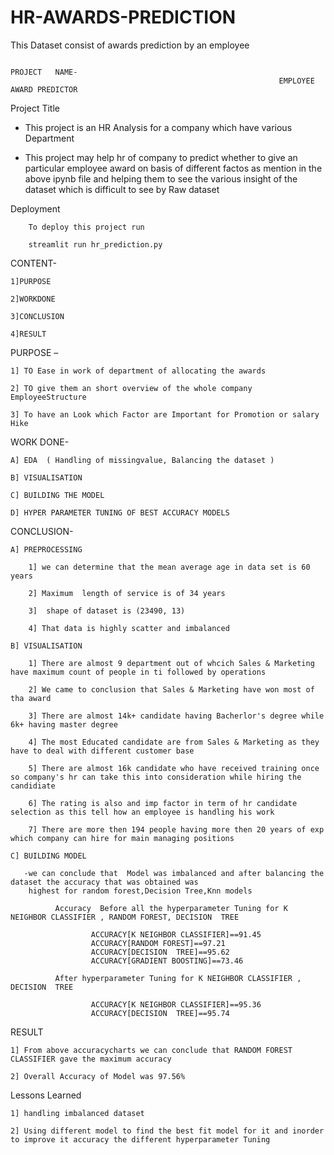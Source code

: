 # HR-AWARDS-PREDICTION
This Dataset consist of awards prediction by an employee

 

                                                                    PROJECT   NAME-
                                                                EMPLOYEE AWARD PREDICTOR


Project Title


  - This project is an HR Analysis for a company which have various Department

   - This project may help hr of company to predict whether to give an particular employee award on basis of different factos as mention in the above ipynb file and                  helping  them to see the various insight of the dataset which is difficult to see by Raw dataset



Deployment
        
        To deploy this project run

        streamlit run hr_prediction.py


        
        
CONTENT-

    1]PURPOSE 

    2]WORKDONE 

    3]CONCLUSION 

    4]RESULT


PURPOSE –

    1] TO Ease in work of department of allocating the awards

    2] TO give them an short overview of the whole company EmployeeStructure

    3] To have an Look which Factor are Important for Promotion or salary Hike 

WORK DONE-

    A] EDA  ( Handling of missingvalue, Balancing the dataset )

    B] VISUALISATION 

    C] BUILDING THE MODEL

    D] HYPER PARAMETER TUNING OF BEST ACCURACY MODELS


CONCLUSION-





    A] PREPROCESSING

        1] we can determine that the mean average age in data set is 60 years

        2] Maximum  length of service is of 34 years

        3]  shape of dataset is (23490, 13)

        4] That data is highly scatter and imbalanced

    B] VISUALISATION

        1] There are almost 9 department out of whcich Sales & Marketing have maximum count of people in ti followed by operations

        2] We came to conclusion that Sales & Marketing have won most of tha award

        3] There are almost 14k+ candidate having Bacherlor's degree while 6k+ having master degree

        4] The most Educated candidate are from Sales & Marketing as they have to deal with different customer base  

        5] There are almost 16k candidate who have received training once so company's hr can take this into consideration while hiring the candidiate

        6] The rating is also and imp factor in term of hr candidate selection as this tell how an employee is handling his work

        7] There are more then 194 people having more then 20 years of exp which company can hire for main managing positions

    C] BUILDING MODEL

       -we can conclude that  Model was imbalanced and after balancing the dataset the accuracy that was obtained was
        highest for random forest,Decision Tree,Knn models

              Accuracy  Before all the hyperparameter Tuning for K NEIGHBOR CLASSIFIER , RANDOM FOREST, DECISION  TREE

                      ACCURACY[K NEIGHBOR CLASSIFIER]==91.45
                      ACCURACY[RANDOM FOREST]==97.21
                      ACCURACY[DECISION  TREE]==95.62
                      ACCURACY[GRADIENT BOOSTING]==73.46

              After hyperparameter Tuning for K NEIGHBOR CLASSIFIER , DECISION  TREE

                      ACCURACY[K NEIGHBOR CLASSIFIER]==95.36
                      ACCURACY[DECISION  TREE]==95.74
                  
                  
 RESULT 
  
    1] From above accuracycharts we can conclude that RANDOM FOREST CLASSIFIER gave the maximum accuracy

    2] Overall Accuracy of Model was 97.56% 

       
       
Lessons Learned

    1] handling imbalanced dataset

    2] Using different model to find the best fit model for it and inorder to improve it accuracy the different hyperparameter Tuning
